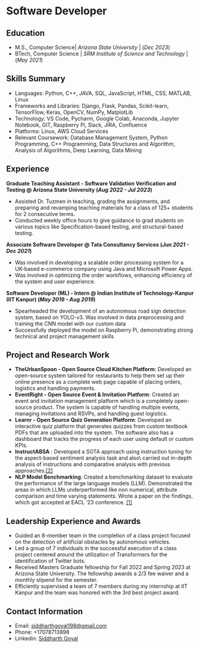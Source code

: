 # Software Developer

## Education
- M.S., Computer Science| _Arizona State University_ | (_Dec 2023_)  
- BTech, Computer Science | _SRM Institute of Science and Technology_ | (_May 2021_)

## Skills Summary
- Languages: Python, C++, JAVA, SQL, JavaScript, HTML, CSS, MATLAB, Linux
- Frameworks and Libraries: Django, Flask, Pandas, Scikit-learn, TensorFlow, Keras, OpenCV, NumPy, MatplotLib
- Technology: VS Code, Pycharm, Google Colab, Anaconda, Jupyter Notebook, GIT, Raspberry Pi, Slack, JIRA, Confluence
- Platforms: Linux, AWS Cloud Services
- Relevant Coursework: Database Management System, Python Programming, C++ Programming, Data Structures and Algorithm, Analysis of Algorithms, Deep Learning, Data Mining

## Experience
**Graduate Teaching Assistant - Software Validation Verification and Testing @ Arizona State University (_Aug 2022 - Jul 2023_)**
- Assisted Dr. Tuzmen in teaching, grading the assignments, and preparing and revamping teaching materials for a class of 125+ students for 2 consecutive terms.
- Conducted weekly office hours to give guidance to grad students on various topics like Specification-based testing, and structural-based testing.

**Associate Software Developer @ Tata Consultancy Services (_Jun 2021 - Dec 2021_)**
- Was involved in developing a scalable order processing system for a UK-based e-commerce company using Java and Microsoft Power Apps.
- Was involved in optimizing the order workflows, enhancing efficiency of the system and user experience.
  
**Software Developer (ML) - Intern @ Indian Institute of Technology-Kanpur (IIT Kanpur) (_May 2019 - Aug 2019_)**
- Spearheaded the development of an autonomous road sign detection system, based on YOLO-v3. Was involved in data preprocessing and training the CNN model with our custom data
- Successfully deployed the model on Raspberry Pi, demonstrating strong technical and project management skills

## Project and Research Work

- **TheUrbanSpoon - Open Source Cloud Kitchen Platform**: Developed an open-source system tailored for restaurants to help them set up their online presence as a complete web page capable of placing orders, logistics and handling payments.
- **EventRight - Open Source Event & Invitation Platform**: Created an event and invitation management platform which is a completely open-source product. The system is capable of handling multiple events, managing invitations and RSVPs, and
handling guest logistics.
- **Learnr - Open Source Quiz Generation Platform**: Developed an interactive quiz platform that generates quizzes from custom textbook PDFs that are uploaded into the system. The software also has a dashboard that tracks the progress of each user using default or custom KPIs.
- **InstructABSA** : Developed a SOTA approach using instruction tuning for the aspect-based sentiment analysis task and also\ carried out in-depth analysis of instructions and comparative analysis with previous approaches.[[2]](https://aclanthology.org/2023.eacl-main.30/)
- **NLP Model Benchmarking**: Created a benchmarking dataset to evaluate the performance of the large language models (LLM). Demonstrated the areas in which LLMs underperformed like non numerical, attribute comparison and time varying statements. Wrote a paper on the findings, which got accepted at EACL ‘23 conference. [[1]](https://arxiv.org/abs/2210.07471)

## Leadership Experience and Awards

- Guided an 8-member team in the completion of a class project focused on the detection of artificial obstacles by autonomous
vehicles.
- Led a group of 7 individuals in the successful execution of a class project centered around the utilization of Transformers for
the identification of Twitter bots.
- Received Masters Graduate fellowship for Fall 2022 and Spring 2023 at Arizona State University. The fellowship awards a 2/3
fee waiver and a monthly stipend for the semester.
- Efficiently supervised a team of 7 members during my internship at IIT Kanpur and the team was honored with the 3rd best
project award.

## Contact Information
- Email: siddharthgoyal198@gmail.com
- Phone: +17078713898
- Linkedin: [Siddharth Goyal](https://www.linkedin.com/in/siddharth-goyal-8b1a4814b/)

























